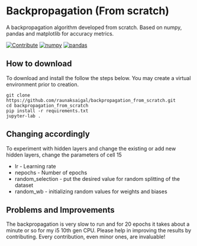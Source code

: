 # Backpropagation (From scratch)


A backpropagation algorithm developed from scratch. Based on numpy, pandas and matplotlib for accuracy metrics.

[![Contribute](https://img.shields.io/badge/Contribute%20NOW!-8A2BE2)]()
[![numpy](https://img.shields.io/badge/numpy-1.26.4-red)]()
[![pandas](https://img.shields.io/badge/pandas-2.2.2-green)]()

## How to download

To download and install the follow the steps below. You may create a virtual environment prior to creation. 


```
git clone https://github.com/raunaksaigal/backpropagation_from_scratch.git
cd backpropagation_from_scratch
pip install -r requirements.txt
jupyter-lab .

```

## Changing accordingly

To experiment with hidden layers and change the existing or add new hidden layers, change the parameters of cell 15

- lr - Learning rate
- nepochs - Number of epochs
- random_selection - put the desired value for random splitting of the dataset
- random_wb - initializing random values for weights and biases


## Problems and Improvements

The backpropagation is very slow to run and for 20 epochs it takes about a minute or so for my i5 10th gen CPU. Please help in improving the results by contributing. Every contribution, even minor ones, are invaluable!







